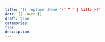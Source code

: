 ```yaml
---
title: "{{ replace .Name "-" " " | title }}"
date: {{ .Date }}
draft: true
categories: 
tags: 
description: 
---
```


